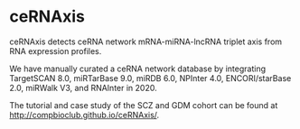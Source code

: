 # ceRNAxis

ceRNAxis detects ceRNA network mRNA-miRNA-lncRNA triplet axis from RNA expression profiles.

We have manually curated a ceRNA network database by integrating TargetSCAN 8.0, miRTarBase 9.0, miRDB 6.0, NPInter 4.0, ENCORI/starBase 2.0, miRWalk V3, and RNAInter in 2020. 

The tutorial and case study of the SCZ and GDM cohort can be found at http://compbioclub.github.io/ceRNAxis/.